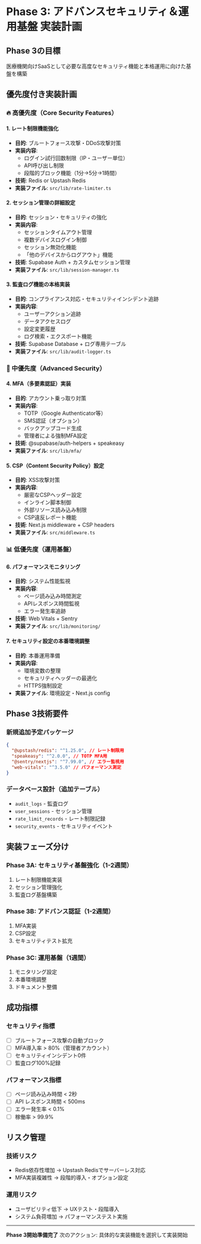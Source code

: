 # Phase 3: アドバンスセキュリティ＆運用基盤 実装計画

## Phase 3の目標

医療機関向けSaaSとして必要な高度なセキュリティ機能と本格運用に向けた基盤を構築

## 優先度付き実装計画

### 🔥 高優先度（Core Security Features）

#### 1. レート制限機能強化

- **目的**: ブルートフォース攻撃・DDoS攻撃対策
- **実装内容**:
  - ログイン試行回数制限（IP・ユーザー単位）
  - API呼び出し制限
  - 段階的ブロック機能（1分→5分→1時間）
- **技術**: Redis or Upstash Redis
- **実装ファイル**: `src/lib/rate-limiter.ts`

#### 2. セッション管理の詳細設定

- **目的**: セッション・セキュリティの強化
- **実装内容**:
  - セッションタイムアウト管理
  - 複数デバイスログイン制御
  - セッション無効化機能
  - 「他のデバイスからログアウト」機能
- **技術**: Supabase Auth + カスタムセッション管理
- **実装ファイル**: `src/lib/session-manager.ts`

#### 3. 監査ログ機能の本格実装

- **目的**: コンプライアンス対応・セキュリティインシデント追跡
- **実装内容**:
  - ユーザーアクション追跡
  - データアクセスログ
  - 設定変更履歴
  - ログ検索・エクスポート機能
- **技術**: Supabase Database + ログ専用テーブル
- **実装ファイル**: `src/lib/audit-logger.ts`

### 🚀 中優先度（Advanced Security）

#### 4. MFA（多要素認証）実装

- **目的**: アカウント乗っ取り対策
- **実装内容**:
  - TOTP（Google Authenticator等）
  - SMS認証（オプション）
  - バックアップコード生成
  - 管理者による強制MFA設定
- **技術**: @supabase/auth-helpers + speakeasy
- **実装ファイル**: `src/lib/mfa/`

#### 5. CSP（Content Security Policy）設定

- **目的**: XSS攻撃対策
- **実装内容**:
  - 厳密なCSPヘッダー設定
  - インライン脚本制御
  - 外部リソース読み込み制限
  - CSP違反レポート機能
- **技術**: Next.js middleware + CSP headers
- **実装ファイル**: `src/middleware.ts`

### 📊 低優先度（運用基盤）

#### 6. パフォーマンスモニタリング

- **目的**: システム性能監視
- **実装内容**:
  - ページ読み込み時間測定
  - APIレスポンス時間監視
  - エラー発生率追跡
- **技術**: Web Vitals + Sentry
- **実装ファイル**: `src/lib/monitoring/`

#### 7. セキュリティ設定の本番環境調整

- **目的**: 本番運用準備
- **実装内容**:
  - 環境変数の整理
  - セキュリティヘッダーの最適化
  - HTTPS強制設定
- **実装ファイル**: 環境設定・Next.js config

## Phase 3技術要件

### 新規追加予定パッケージ

```json
{
  "@upstash/redis": "^1.25.0", // レート制限用
  "speakeasy": "^2.0.0", // TOTP MFA用
  "@sentry/nextjs": "^7.99.0", // エラー監視用
  "web-vitals": "^3.5.0" // パフォーマンス測定
}
```

### データベース設計（追加テーブル）

- `audit_logs` - 監査ログ
- `user_sessions` - セッション管理
- `rate_limit_records` - レート制限記録
- `security_events` - セキュリティイベント

## 実装フェーズ分け

### Phase 3A: セキュリティ基盤強化（1-2週間）

1. レート制限機能実装
2. セッション管理強化
3. 監査ログ基盤構築

### Phase 3B: アドバンス認証（1-2週間）

1. MFA実装
2. CSP設定
3. セキュリティテスト拡充

### Phase 3C: 運用基盤（1週間）

1. モニタリング設定
2. 本番環境調整
3. ドキュメント整備

## 成功指標

### セキュリティ指標

- [ ] ブルートフォース攻撃の自動ブロック
- [ ] MFA導入率 > 80%（管理者アカウント）
- [ ] セキュリティインシデント0件
- [ ] 監査ログ100%記録

### パフォーマンス指標

- [ ] ページ読み込み時間 < 2秒
- [ ] API レスポンス時間 < 500ms
- [ ] エラー発生率 < 0.1%
- [ ] 稼働率 > 99.9%

## リスク管理

### 技術リスク

- Redis依存性増加 → Upstash Redisでサーバーレス対応
- MFA実装複雑性 → 段階的導入・オプション設定

### 運用リスク

- ユーザビリティ低下 → UXテスト・段階導入
- システム負荷増加 → パフォーマンステスト実施

---

**Phase 3開始準備完了**
次のアクション: 具体的な実装機能を選択して実装開始
